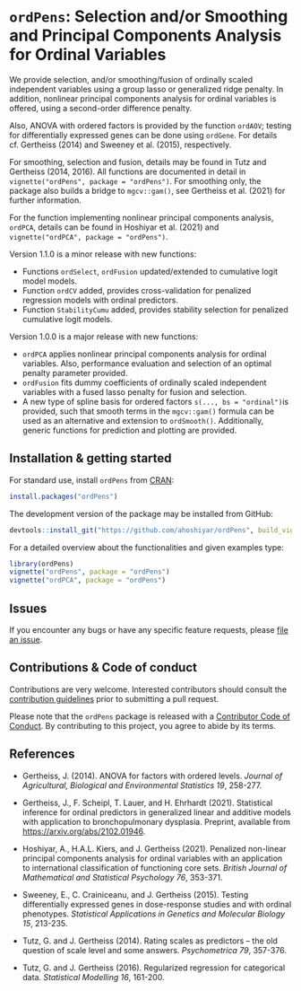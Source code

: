 
<!-- README.md is generated from README.Rmd. Please edit that file -->

# `ordPens`: Selection and/or Smoothing and Principal Components Analysis for Ordinal Variables

<!-- badges: start -->
<!-- badges: end -->

We provide selection, and/or smoothing/fusion of ordinally scaled
independent variables using a group lasso or generalized ridge penalty.
In addition, nonlinear principal components analysis for ordinal
variables is offered, using a second-order difference penalty.

Also, ANOVA with ordered factors is provided by the function `ordAOV`;
testing for differentially expressed genes can be done using `ordGene`.
For details cf. Gertheiss (2014) and Sweeney et al. (2015),
respectively.

For smoothing, selection and fusion, details may be found in Tutz and
Gertheiss (2014, 2016). All functions are documented in detail in
`vignette("ordPens", package = "ordPens")`. For smoothing only, the
package also builds a bridge to `mgcv::gam()`, see Gertheiss et
al. (2021) for further information.

For the function implementing nonlinear principal components analysis,
`ordPCA`, details can be found in Hoshiyar et al. (2021) and
`vignette("ordPCA", package = "ordPens")`.

Version 1.1.0 is a minor release with new functions:

-   Functions `ordSelect`, `ordFusion` updated/extended to cumulative
    logit model models.
-   Function `ordCV` added, provides cross-validation for penalized
    regression models with ordinal predictors.  
-   Function `StabilityCumu` added, provides stability selection for
    penalized cumulative logit models.

Version 1.0.0 is a major release with new functions:

-   `ordPCA` applies nonlinear principal components analysis for ordinal
    variables. Also, performance evaluation and selection of an optimal
    penalty parameter provided.  
-   `ordFusion` fits dummy coefficients of ordinally scaled independent
    variables with a fused lasso penalty for fusion and selection.
-   A new type of spline basis for ordered factors
    `s(..., bs = "ordinal")`is provided, such that smooth terms in the
    `mgcv::gam()` formula can be used as an alternative and extension to
    `ordSmooth()`. Additionally, generic functions for prediction and
    plotting are provided.

## Installation & getting started

For standard use, install `ordPens` from
[CRAN](https://cran.r-project.org/package=ordPens):

``` r
install.packages("ordPens")
```

The development version of the package may be installed from GitHub:

``` r
devtools::install_git("https://github.com/ahoshiyar/ordPens", build_vignettes = TRUE)
```

For a detailed overview about the functionalities and given examples
type:

``` r
library(ordPens)
vignette("ordPens", package = "ordPens")
vignette("ordPCA", package = "ordPens")
```

## Issues

If you encounter any bugs or have any specific feature requests, please
[file an issue](https://github.com/ahoshiyar/ordPens/issues).

## Contributions & Code of conduct

Contributions are very welcome. Interested contributors should consult
the [contribution
guidelines](https://github.com/ahoshiyar/ordPens/blob/master/Contributing.md)
prior to submitting a pull request.

Please note that the `ordPens` package is released with a [Contributor
Code of
Conduct](https://www.contributor-covenant.org/version/2/0/code_of_conduct/).
By contributing to this project, you agree to abide by its terms.

## References

-   Gertheiss, J. (2014). ANOVA for factors with ordered levels.
    *Journal of Agricultural, Biological and Environmental Statistics
    19*, 258-277.

-   Gertheiss, J., F. Scheipl, T. Lauer, and H. Ehrhardt (2021).
    Statistical inference for ordinal predictors in generalized linear
    and additive models with application to bronchopulmonary dysplasia.
    Preprint, available from <https://arxiv.org/abs/2102.01946>.

-   Hoshiyar, A., H.A.L. Kiers, and J. Gertheiss (2021). Penalized
    non-linear principal components analysis for ordinal variables with
    an application to international classification of functioning core
    sets. *British Journal of Mathematical and Statistical Psychology
    76*, 353-371.

-   Sweeney, E., C. Crainiceanu, and J. Gertheiss (2015). Testing
    differentially expressed genes in dose-response studies and with
    ordinal phenotypes. *Statistical Applications in Genetics and
    Molecular Biology 15*, 213-235.

-   Tutz, G. and J. Gertheiss (2014). Rating scales as predictors – the
    old question of scale level and some answers. *Psychometrica 79*,
    357-376.

-   Tutz, G. and J. Gertheiss (2016). Regularized regression for
    categorical data. *Statistical Modelling 16*, 161-200.

